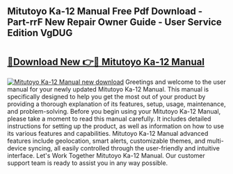 ## Mitutoyo Ka-12 Manual Free Pdf Download - Part-rrF New Repair Owner Guide - User Service Edition VgDUG

# <h2><a href="http://cf12247.oget.top/?id=Mitutoyo+Ka-12+Manual">🔗Download New 👉🔴 Mitutoyo Ka-12 Manual</a></h2>

[![Mitutoyo Ka-12 Manual new download](https://i.imgur.com/5g1atiW.png)](http://cf12247.oget.top/?id=Mitutoyo+Ka-12+Manual)
Greetings and welcome to the user manual for your newly updated Mitutoyo Ka-12 Manual. This manual is specifically designed to help you get the most out of your product by providing a thorough explanation of its features, setup, usage, maintenance, and problem-solving. Before you begin using your Mitutoyo Ka-12 Manual, please take a moment to read this manual carefully. It includes detailed instructions for setting up the product, as well as information on how to use its various features and capabilities. Mitutoyo Ka-12 Manual advanced features include geolocation, smart alerts, customizable themes, and multi-device syncing, all easily controlled through the user-friendly and intuitive interface. Let's Work Together Mitutoyo Ka-12 Manual. Our customer support team is ready to assist you in any way possible.
